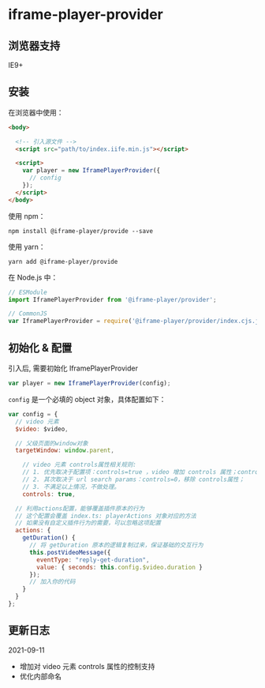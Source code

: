 # iframe-player-provider

## 浏览器支持

IE9+

## 安装

在浏览器中使用：

```html
<body>

  <!-- 引入源文件 -->
  <script src="path/to/index.iife.min.js"></script>

  <script>
    var player = new IframePlayerProvider({
      // config
    });
  </script>
</body>
```

使用 npm：

```
npm install @iframe-player/provide --save
```

使用 yarn：

```
yarn add @iframe-player/provide
```

在 Node.js 中：

```javascript
// ESModule
import IframePlayerProvider from '@iframe-player/provider';

// CommonJS
var IframePlayerProvider = require('@iframe-player/provider/index.cjs.js');
```

## 初始化 & 配置

引入后, 需要初始化 IframePlayerProvider

```javascript
var player = new IframePlayerProvider(config);
```

`config` 是一个必填的 object 对象，具体配置如下：

```javascript
var config = {
  // video 元素
  $video: $video,

  // 父级页面的window对象
  targetWindow: window.parent,

	// video 元素 controls属性相关规则:
	// 1. 优先取决于配置项：controls=true ，video 增加 controls 属性；controls=false ，video 移除 controls 属性；
	// 2. 其次取决于 url search params：controls=0，移除 controls属性；
	// 3. 不满足以上情况，不做处理。
	controls: true,

  // 利用actions配置，能够覆盖插件原本的行为
  // 这个配置会覆盖 index.ts: playerActions 对象对应的方法
  // 如果没有自定义插件行为的需要，可以忽略这项配置
  actions: {
    getDuration() {
      // 将 getDuration 原本的逻辑复制过来，保证基础的交互行为
      this.postVideoMessage({
        eventType: "reply-get-duration",
        value: { seconds: this.config.$video.duration }
      });
      // 加入你的代码
    }
  }
};
```

## 更新日志

2021-09-11

- 增加对 video 元素 controls 属性的控制支持
- 优化内部命名
